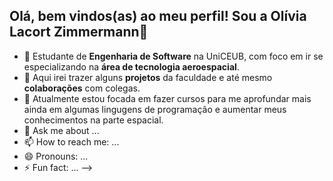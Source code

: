 ## Olá, bem vindos(as) ao meu perfil! Sou a Olívia Lacort Zimmermann👋



- 🔭 Estudante de **Engenharia de Software** na UniCEUB, com foco em ir se especializando na **área de tecnologia aeroespacial**.
- 🌱 Aqui irei trazer alguns **projetos** da faculdade e até mesmo **colaborações** com colegas.
- 🤔 Atualmente estou focada em fazer cursos para me aprofundar mais ainda em algumas lingugens de programação e aumentar meus conhecimentos na parte espacial.
- 💬 Ask me about ...
- 📫 How to reach me: ...
- 😄 Pronouns: ...
- ⚡ Fun fact: ...
-->
